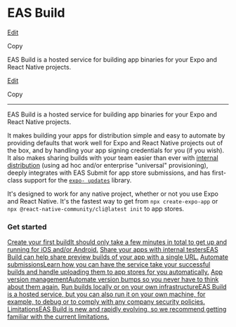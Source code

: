 # EAS Build

[Edit](https://github.com/expo/expo/edit/main/docs/pages/build/introduction.mdx)

Copy

EAS Build is a hosted service for building app binaries for your Expo and
React Native projects.

[Edit](https://github.com/expo/expo/edit/main/docs/pages/build/introduction.mdx)

Copy

* * *

EAS Build is a hosted service for building app binaries for your Expo and
React Native projects.

It makes building your apps for distribution simple and easy to automate by
providing defaults that work well for Expo and React Native projects out of
the box, and by handling your app signing credentials for you (if you wish).
It also makes sharing builds with your team easier than ever with [internal
distribution](/build/internal-distribution) (using ad hoc and/or enterprise
"universal" provisioning), deeply integrates with EAS Submit for app store
submissions, and has first-class support for the [`expo-
updates`](/build/updates) library.

It's designed to work for any native project, whether or not you use Expo and
React Native. It's the fastest way to get from `npx create-expo-app` or `npx
@react-native-community/cli@latest init` to app stores.

### Get started

[Create your first buildIt should only take a few minutes in total to get up
and running for iOS and/or Android.](/build/setup) [Share your apps with
internal testersEAS Build can help share preview builds of your app with a
single URL.](/build/internal-distribution) [Automate submissionsLearn how you
can have the service take your successful builds and handle uploading them to
app stores for you automatically.](/build/automate-submissions) [App version
managementAutomate version bumps so you never have to think about them
again.](/build-reference/app-versions) [Run builds locally or on your own
infrastructureEAS Build is a hosted service, but you can also run it on your
own machine, for example, to debug or to comply with any company security
policies.](/build-reference/local-builds) [LimitationsEAS Build is new and
rapidly evolving, so we recommend getting familiar with the current
limitations.](/build-reference/limitations)

